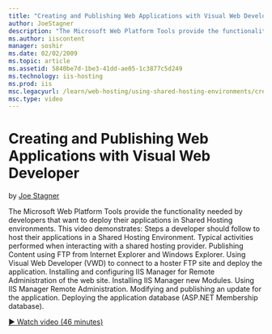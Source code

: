 ```yaml
---
title: "Creating and Publishing Web Applications with Visual Web Developer | Microsoft Docs"
author: JoeStagner
description: "The Microsoft Web Platform Tools provide the functionality needed by developers that want to deploy their applications in Shared Hosting environments. This v..."
ms.author: iiscontent
manager: soshir
ms.date: 02/02/2009
ms.topic: article
ms.assetid: 5840be7d-1be3-41dd-ae05-1c3877c5d249
ms.technology: iis-hosting
ms.prod: iis
msc.legacyurl: /learn/web-hosting/using-shared-hosting-environments/creating-and-publishing-web-applications-with-visual-web-developer
msc.type: video
---
```

Creating and Publishing Web Applications with Visual Web Developer
====================
by [Joe Stagner](https://github.com/JoeStagner)

The Microsoft Web Platform Tools provide the functionality needed by developers that want to deploy their applications in Shared Hosting environments. This video demonstrates: Steps a developer should follow to host their applications in a Shared Hosting Environment. Typical activities performed when interacting with a shared hosting provider. Publishing Content using FTP from Internet Explorer and Windows Explorer. Using Visual Web Developer (VWD) to connect to a hoster FTP site and deploy the application. Installing and configuring IIS Manager for Remote Administration of the web site. Installing IIS Manager new Modules. Using IIS Manager Remote Administration. Modifying and publishing an update for the application. Deploying the application database (ASP.NET Membership database).

[&#9654; Watch video (46 minutes)](https://channel9.msdn.com/Blogs/IIS-NET-Site-Videos/creating-and-publishing-web-applications-with-visual-web-developer)